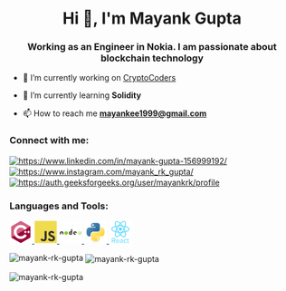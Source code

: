 <h1 align="center">Hi 👋, I'm Mayank Gupta</h1>
<h3 align="center">Working as an Engineer in Nokia. I am passionate about blockchain technology</h3>

- 🔭 I’m currently working on [CryptoCoders](https://github.com/Mayank-Rk-Gupta/CryptoCoders)

- 🌱 I’m currently learning **Solidity**

- 📫 How to reach me **mayankee1999@gmail.com**

<h3 align="left">Connect with me:</h3>
<p align="left">
<a href="https://linkedin.com/in/https://www.linkedin.com/in/mayank-gupta-156999192/" target="blank"><img align="center" src="https://raw.githubusercontent.com/rahuldkjain/github-profile-readme-generator/master/src/images/icons/Social/linked-in-alt.svg" alt="https://www.linkedin.com/in/mayank-gupta-156999192/" height="30" width="40" /></a>
<a href="https://instagram.com/mayank_rk_gupta/" target="blank"><img align="center" src="https://raw.githubusercontent.com/rahuldkjain/github-profile-readme-generator/master/src/images/icons/Social/instagram.svg" alt="https://www.instagram.com/mayank_rk_gupta/" target = "_blank" height="30" width="40" /></a>
<a href="https://auth.geeksforgeeks.org/user/mayankrk/profile" target="_blank"><img align="center" src="https://raw.githubusercontent.com/rahuldkjain/github-profile-readme-generator/master/src/images/icons/Social/geeks-for-geeks.svg" alt="https://auth.geeksforgeeks.org/user/mayankrk/profile" height="30" width="40" /></a>
</p>

<h3 align="left">Languages and Tools:</h3>
<p align="left"> <a href="https://www.w3schools.com/cpp/" target="_blank" rel="noreferrer"> <img src="https://raw.githubusercontent.com/devicons/devicon/master/icons/cplusplus/cplusplus-original.svg" alt="cplusplus" width="40" height="40"/> </a> <a href="https://developer.mozilla.org/en-US/docs/Web/JavaScript" target="_blank" rel="noreferrer"> <img src="https://raw.githubusercontent.com/devicons/devicon/master/icons/javascript/javascript-original.svg" alt="javascript" width="40" height="40"/> </a> <a href="https://nodejs.org" target="_blank" rel="noreferrer"> <img src="https://raw.githubusercontent.com/devicons/devicon/master/icons/nodejs/nodejs-original-wordmark.svg" alt="nodejs" width="40" height="40"/> </a> <a href="https://www.python.org" target="_blank" rel="noreferrer"> <img src="https://raw.githubusercontent.com/devicons/devicon/master/icons/python/python-original.svg" alt="python" width="40" height="40"/> </a> <a href="https://reactjs.org/" target="_blank" rel="noreferrer"> <img src="https://raw.githubusercontent.com/devicons/devicon/master/icons/react/react-original-wordmark.svg" alt="react" width="40" height="40"/> </a> </p>

<p><img align="left" src="https://github-readme-stats.vercel.app/api/top-langs?username=mayank-rk-gupta&show_icons=true&locale=en&layout=compact" alt="mayank-rk-gupta" /></p>

<p>&nbsp;<img align="center" src="https://github-readme-stats.vercel.app/api?username=mayank-rk-gupta&show_icons=true&locale=en" alt="mayank-rk-gupta" /></p>

<p><img align="center" src="https://github-readme-streak-stats.herokuapp.com/?user=mayank-rk-gupta&" alt="mayank-rk-gupta" /></p>
